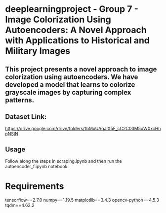 # deeplearningproject - Group 7 - Image Colorization Using Autoencoders: A Novel Approach with Applications to Historical and Military Images

## This project presents a novel approach to image colorization using autoencoders. We have developed a model that learns to colorize grayscale images by capturing complex patterns.

## Dataset Link: 
https://drive.google.com/drive/folders/1bMxUAqJlX5F_cC2C00M5uW0xcHhpNSjN

## Usage
Follow along the steps in scraping.ipynb and then run the autoencoder_f.ipynb notebook.

# Requirements
tensorflow==2.7.0
numpy==1.19.5
matplotlib==3.4.3
opencv-python==4.5.3
tqdm==4.62.2

